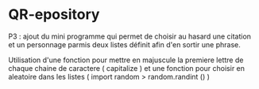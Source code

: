 # QR-epository

P3 : ajout du mini programme qui permet de choisir au hasard une citation et un personnage parmis deux listes définit afin d'en sortir une phrase. 

Utilisation d'une fonction pour mettre en majuscule la premiere lettre de chaque chaine de caractere 
( capitalize )
et une fonction pour choisir en aleatoire dans les listes ( import random > random.randint () )


